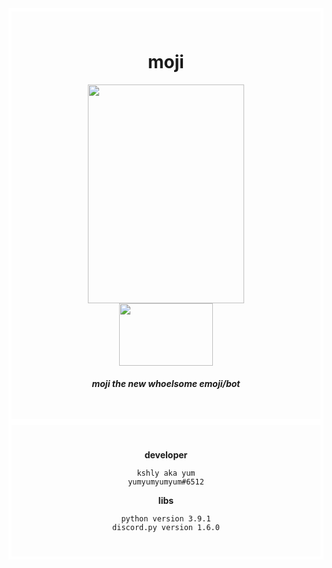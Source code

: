 <!--[![Anurag's github stats](https://github-readme-stats.vercel.app/api?username=yumm-b612&theme=onedark&show_icons=true)](https://github.com/anuraghazra/github-readme-stats) [![Top Langs](https://github-readme-stats.vercel.app/api/top-langs/?username=yumm-b612&layout=compact&theme=onedark)](https://github.com/anuraghazra/github-readme-stats)-->
<div style="padding: 25px 50px; border-style: solid; border-width: 5px; border-color: white;" align="center">
 <h1>moji</h1>
 <img width="250" height="350" src="https://user-images.githubusercontent.com/75433579/110415389-c5942180-805f-11eb-8488-5aa3eaa5761c.png"/>
 <br>
 <a href="https://discord.gg/Qd654mTkeK"><img width="150" height="100" src="https://discord.com/assets/e4923594e694a21542a489471ecffa50.svg"/></a>
 <h5>moji the new whoelsome emoji/bot</h5>
</div>



<div style="padding: 25px 50px; border-style: solid; border-width: 5px; border-color: white;" align="center">

 **developer** 
 ```text
 kshly aka yum
 yumyumyumyum#6512
 ```
 **libs**
 ```text
 python version 3.9.1
 discord.py version 1.6.0
 ```

</div>
